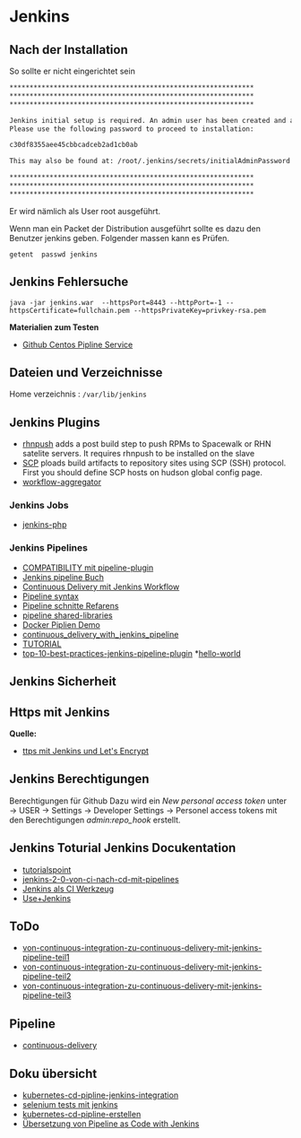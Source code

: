 # Jenkins

## Nach der Installation

So sollte er nicht eingerichtet sein

```sh
*************************************************************
*************************************************************
*************************************************************

Jenkins initial setup is required. An admin user has been created and a password generated.
Please use the following password to proceed to installation:

c30df8355aee45cbbcadceb2ad1cb0ab

This may also be found at: /root/.jenkins/secrets/initialAdminPassword

*************************************************************
*************************************************************
*************************************************************
```

Er wird nämlich als User root ausgeführt.

Wenn man ein Packet der Distribution ausgeführt sollte es dazu den Benutzer jenkins geben.
Folgender massen kann es Prüfen.

`getent  passwd jenkins`

## Jenkins Fehlersuche

`java -jar jenkins.war  --httpsPort=8443 --httpPort=-1 --httpsCertificate=fullchain.pem --httpsPrivateKey=privkey-rsa.pem`

**Materialien zum Testen**

* [Github Centos Pipline Service](https://github.com/CentOS/container-pipeline-service)

## Dateien und Verzeichnisse 

Home verzeichnis : `/var/lib/jenkins`

## Jenkins Plugins

* [rhnpush](https://wiki.jenkins-ci.org/display/JENKINS/rhnpush+Plugin)
adds a post build step to push RPMs to Spacewalk or RHN satelite servers. It requires rhnpush to be installed on the slave
* [SCP](https://wiki.jenkins-ci.org/display/JENKINS/SCP+plugin)
ploads build artifacts to repository sites using SCP (SSH) protocol. First you should define SCP hosts on hudson global config page.
* [workflow-aggregator](https://wiki.jenkins-ci.org/display/JENKINS/Pipeline+Plugin)

### Jenkins Jobs

* [jenkins-php](http://jenkins-php.org/installation.html)

### Jenkins Pipelines

* [COMPATIBILITY mit pipeline-plugin](https://github.com/jenkinsci/pipeline-plugin/blob/master/COMPATIBILITY.md)
* [Jenkins pipeline Buch](https://jenkins.io/doc/book/pipeline/)
* [Continuous Delivery mit Jenkins Workflow](https://dzone.com/refcardz/continuous-delivery-with-jenkins-workflow)
* [Pipeline syntax](https://jenkins.io/doc/book/pipeline/syntax/)
* [Pipeline schnitte Refarens](https://jenkins.io/doc/pipeline/steps/)
* [pipeline shared-libraries](https://jenkins.io/doc/book/pipeline/shared-libraries/)
* [Docker Piplien Demo](https://github.com/jenkinsci/workflow-aggregator-plugin/blob/master/demo/README.md)
* [continuous_delivery_with_jenkins_pipeline](https://go.cloudbees.com/docs/cloudbees-documentation/cookbook/book.html#ch13__continuous_delivery_with_jenkins_pipeline)
* [TUTORIAL](https://github.com/jenkinsci/pipeline-plugin/blob/master/TUTORIAL.md)
* [top-10-best-practices-jenkins-pipeline-plugin](https://www.cloudbees.com/blog/top-10-best-practices-jenkins-pipeline-plugin)
*[hello-world](https://jenkins.io/doc/pipeline/tour/hello-world/)

## Jenkins Sicherheit

## Https mit Jenkins

**Quelle:**

* [ttps mit Jenkins und Let's Encrypt
](https://github.com/hughperkins/howto-jenkins-ssl/blob/master/letsencrypt.md)

## Jenkins Berechtigungen

Berechtigungen für Github 
Dazu wird ein _New personal access token_ unter -> USER -> Settings -> Developer Settings -> Personel access tokens mit den Berechtigungen _admin:repo_hook_ erstellt.


## Jenkins Toturial Jenkins Docukentation

* [tutorialspoint](https://www.tutorialspoint.com/jenkins/jenkins_installation.htm)
* [jenkins-2-0-von-ci-nach-cd-mit-pipelines](https://blog.openknowledge.de/2016/05/jenkins-2-0-von-ci-nach-cd-mit-pipelines/)
* [Jenkins als CI Werkzeug](http://home.edvsz.fh-osnabrueck.de/skleuker/CSI/Werkzeuge/Jenkins/)
* [Use+Jenkins](https://wiki.jenkins-ci.org/display/JENKINS/Use+Jenkins)

## ToDo

* [von-continuous-integration-zu-continuous-delivery-mit-jenkins-pipeline-teil1](https://www.informatik-aktuell.de/entwicklung/methoden/von-continuous-integration-zu-continuous-delivery-mit-jenkins-pipeline-teil-1.html)
* [von-continuous-integration-zu-continuous-delivery-mit-jenkins-pipeline-teil2](https://www.informatik-aktuell.de/entwicklung/methoden/von-continuous-integration-zu-continuous-delivery-mit-jenkins-pipeline-teil-2.html)
* [von-continuous-integration-zu-continuous-delivery-mit-jenkins-pipeline-teil3](https://www.informatik-aktuell.de/entwicklung/methoden/von-continuous-integration-zu-continuous-delivery-mit-jenkins-pipeline-teil-3.html)

## Pipeline

* [continuous-delivery](https://www.cloudbees.com/continuous-delivery/pipeline)

## Doku übersicht

* [kubernetes-cd-pipline-jenkins-integration](../kubernetes-cd-pipline-jenkins-integration)
* [selenium tests mit jenkins](../selenium-tests-jenkins)
* [kubernetes-cd-pipline-erstellen](../kubernetes-cd-pipline-erstellen)
* [Übersetzung von Pipeline as Code with Jenkins](../jenkins-pipline-as-code)